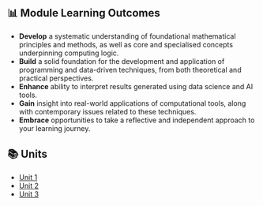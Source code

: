 ##  📊 Module Learning Outcomes

- **Develop** a systematic understanding of foundational mathematical principles and methods, as well as core and specialised concepts underpinning computing logic.
- **Build** a solid foundation for the development and application of programming and data-driven techniques, from both theoretical and practical perspectives.
- **Enhance** ability to interpret results generated using data science and AI tools.
- **Gain** insight into real-world applications of computational tools, along with contemporary issues related to these techniques.
- **Embrace** opportunities to take a reflective and independent approach to your learning journey.

## 📚 Units

- [Unit 1](https://sjackson-DS25.github.io/module%202/unit1.html)
- [Unit 2](https://sjackson-DS25.github.io/module%202/unit2.html)
- [Unit 3](https://sjackson-DS25.github.io/module%202/unit3.html)

